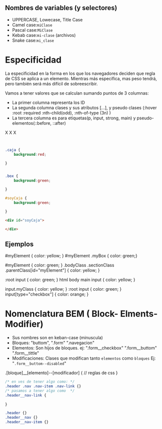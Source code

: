 



## Nombres de variables (y selectores)


- UPPERCASE, Lowecase, Title Case
- Camel case:`miClase`
- Pascal case:`MiClase`
- Kebab case:`mi-clase` (archivos)
- Snake case:`mi_clase`

# Especificidad 

La especificidad en la forma en los que los navegadores deciden que regla de CSS se aplica a un elemento. 
Mientras más específica, mas peso tendrá, pero también será más difícil de sobreescribir. 

Vamos a tener valores que se calculan sumando puntos de 3 columnas:

- La primer columna representa los ID
- La segunda columna clases y sus atributos [...], y pseudo clases (:hover :root :required :nth-child(odd), :nth-of-type (3n) )
- La tercera columna es para etiquetas(p, input, strong, main) y pseudo-elementos(::before, ::after)

X   X   X   

```css


.caja {
    background:red;

}


.box {
    background:green;

}

#soyCaja {
    background:green;

}

```

```html
<div id="soyCaja">

</div>

```



## Ejemplos

<!-- /* Ejemplo 1 */ -->

#myElement { color: yellow; }
#myElement .myBox { color: green;}




<!-- /* Ejemplo 2 */ -->
#myElement { color: green; }
.bodyClass .sectionClass .parentClass[id="myElement"] { color: yellow; }

<!-- /* Ejemplo 3 */ -->
:root input { color: green; }
html body main input { color: yellow; }

<!-- /* Ejemplo 4 */ -->
input.myClass { color: yellow; }
:root input { color: green; }
input[type="checkbox"] { color: orange; }



# Nomenclatura BEM ( Block- Elments-Modifier)


- Sus nombres son en keban-case (minuscula)
- Bloques: "buttom", ".form" ".navegacion"
- Elementos: Son hijos de bloques. ej: ".form__checkbox" ".form__buttom" ".form__tittle"
- Modificaciones: Clases que modifican tanto `elementos`
como `bloques` 
Ej: "`.form__buttom--disabled`"

.[bloque]__[elemento]--[modificador] {
    // reglas de css
}

```css
/* en ves de tener algo como: */
.header .nav .nav-item .nav-link {}
/* pasamos a tener algo como  */
.header__nav-link {
    
}

.header {}
.header__nav {}
.header__nav-item {}

```

```html




```
